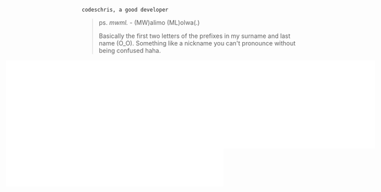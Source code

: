 `codeschris, a good developer`

> ps. _mwml._ - (MW)alimo (ML)olwa(.)
> 
> Basically the first two letters of the prefixes in my surname and last name (O_O).
> Something like a nickname you can't pronounce without being confused haha.

<div align="center" style="display: flex; justify-content: center; align-items: centre">
    <img src="https://raw.githubusercontent.com/codeschris/stats-gh/refs/heads/master/generated/overview.svg">
    <img src="https://raw.githubusercontent.com/codeschris/stats-gh/refs/heads/master/generated/languages.svg" height="205"/>
</div>
